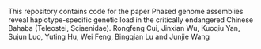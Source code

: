 This repository contains code for the paper Phased genome assemblies reveal haplotype-specific genetic load in the critically endangered Chinese Bahaba (Teleostei, Sciaenidae). Rongfeng Cui, Jinxian Wu, Kuoqiu Yan, Sujun Luo, Yuting Hu, Wei Feng, Bingqian Lu and Junjie Wang
